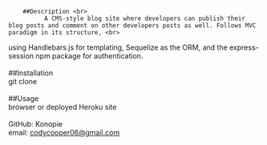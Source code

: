 
        ##Description <br>
              A CMS-style blog site where developers can publish their blog posts and comment on other developers posts as well. Follows MVC paradigm in its structure, <br>
using Handlebars.js for templating, Sequelize as the ORM, and the express-session npm package for authentication. <br><br>
        ##Installation <br>
        git clone <br><br>
        ##Usage <br>
        browser or deployed Heroku site <br><br>
        GitHub: Konopie <br>
        email: codycooper06@gmail.com <br>

